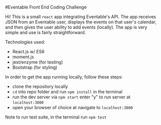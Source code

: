 
#Eventable Front End Coding Challenge

Hi! This is a small `react` app integrating Eventable's API. The app receives JSON from an Eventable user, displays the events on that user's calendar, and then gives the user ability to add events (locally). The app is very simple and use is fairly straightforward. 

Technologies used:
* React.js w/ ES6
* moment.js
* jest/enzyme (for testing)
* Bootstrap (for styling)

In order to get the app running locally, follow these steps:

* clone the repository locally
* `cd` into repo folder and run `npm install` in the terminal
* run the dev server via `npm start` enter "y" to run server at `localhost:3000`
* open your browser of choice at navigate to `localhost:3000`


Note to run test suite, in the terminal run `npm test`
